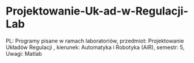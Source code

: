 # Projektowanie-Uk-ad-w-Regulacji-Lab
PL: Programy pisane w ramach laboratoriów, przedmiot: Projektowanie Układów Regulacji , kierunek: Automatyka i Robotyka (AiR), semestr: 5, Uwagi: Matlab
